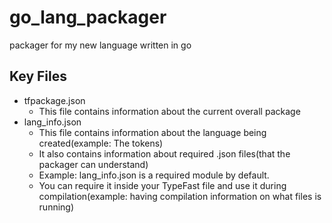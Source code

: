 # go_lang_packager
packager for my new language written in go

## Key Files
- tfpackage.json
  - This file contains information about the current overall package
- lang_info.json
  - This file contains information about the language being created(example: The tokens)
  - It also contains information about required .json files(that the packager can understand)
  - Example: lang_info.json is a required module by default.
  - You can require it inside your TypeFast file and use it during compilation(example: having compilation information on what files is running)
